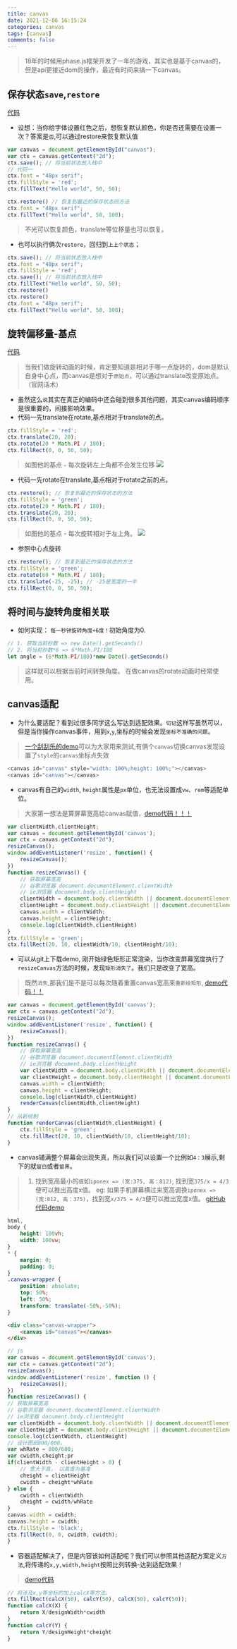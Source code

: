```yaml
---
title: canvas
date: 2021-12-06 16:15:24
categories: canvas
tags: [canvas]
comments: false
---
```


> 18年的时候用phase.js框架开发了一年的游戏，其实也是基于canvas的，但是api更接近dom的操作，最近有时间来搞一下canvas。

## 保存状态`save`,`restore`
[代码]()
- 设想：当你给字体设置红色之后，想恢复默认颜色，你是否还需要在设置一次？答案是`否`,可以通过restore来恢复默认值
```javascript
var canvas = document.getElementById("canvas");
var ctx = canvas.getContext("2d");
ctx.save(); // 将当前状态放入栈中
// 代码一
ctx.font = "48px serif";
ctx.fillStyle = 'red';
ctx.fillText("Hello world", 50, 50);

ctx.restore() // 恢复到最近的保存状态的方法
ctx.font = "48px serif";
ctx.fillText("Hello world", 50, 100);
```
> 不光可以恢复颜色，translate等位移量也可以恢复。

- 也可以执行俩次`restore`，回归到`上上个状态`；
```javascript
ctx.save(); // 将当前状态放入栈中
ctx.font = "48px serif";
ctx.fillStyle = 'red';
ctx.save(); // 将当前状态放入栈中
ctx.fillText("Hello world", 50, 50);
ctx.restore()
ctx.restore()
ctx.font = "48px serif";
ctx.fillText("Hello world", 50, 100);
```


## 旋转偏移量-基点
[代码]()
> 当我们做旋转动画的时候，肯定要知道是相对于哪一点旋转的，dom是默认自身中心点，而canvas是想对于`原始点`，可以通过translate改变原始点。（官网话术）
- 虽然这么`说`其实在真正的编码中还会碰到很多其他问题，其实canvas编码顺序是很重要的，间接影响效果。
- 代码一先translate在rotate,基点相对于translate的点。
```javascript
ctx.fillStyle = 'red';
ctx.translate(20, 20);
ctx.rotate(20 * Math.PI / 180);
ctx.fillRect(0, 0, 50, 50);
```
> 如图他的基点 - 每次旋转左上角都不会发生位移
![](/images/origin01.png)

- 代码一先rotate在translate,基点相对于rotate之前的点。
```javascript
ctx.restore(); // 恢复到最近的保存状态的方法
ctx.fillStyle = 'green';
ctx.rotate(20 * Math.PI / 180);
ctx.translate(20, 20);
ctx.fillRect(0, 0, 50, 50);
```
> 如图他的基点 - 每次旋转相对于左上角。
![](/images/origin02.png)

<!--more-->

- 参照中心点旋转
```javascript
ctx.restore(); // 恢复到最近的保存状态的方法
ctx.fillStyle = 'green';
ctx.rotate(60 * Math.PI / 180);
ctx.translate(-25, -25); // -25是宽度的一半
ctx.fillRect(0, 0, 50, 50);
```

## 将时间与旋转角度相关联
- 如何实现： `每一秒钟旋转角度+6度！`初始角度为0.  
```javascript
// 1. 获取当前秒数 => new Date().getSeconds()
// 2. 将当前秒数*6 => 6*Math.PI/180
let angle = (6*Math.PI/180)*new Date().getSeconds()
```
> 这样就可以根据当前时间转换角度。 在做canvas的rotate动画时经常使用。


## canvas适配
- 为什么要适配？看到过很多同学这么写达到适配效果。`切记`这样写虽然可以，但是当你操作canvas事件，用到`x`,`y`,坐标的时候会发现`坐标不准确的问题`。
> [一个刮刮乐的demo]()可以为大家用来测试,有俩个`canvas`切换canvas发现设置了`style`的`canvas`坐标点失效
```javascript
<canvas id="canvas" style="width: 100%;height: 100%;"></canvas>
<canvas id="canvas"></canvas>
```
- canvas有自己的`width`, `height`属性是`px`单位，也无法设置成`vw`、`rem`等适配单位。
> 大家第一想法是算屏幕宽高给canvas赋值，[demo代码！！！]()
```javascript
var clientWidth,clientHeight;
var canvas = document.getElementById('canvas');
var ctx = canvas.getContext("2d");
resizeCanvas();
window.addEventListener('resize', function() {
    resizeCanvas();
})
function resizeCanvas() {
    // 获取屏幕宽高
    // 谷歌浏览器 document.documentElement.clientWidth
    // ie浏览器 document.body.clientHeight
    clientWidth = document.body.clientWidth || document.documentElement.clientWidth;
    clientHeight = document.body.clientHeight || document.documentElement.clientHeight;
    canvas.width = clientWidth;
    canvas.height = clientHeight;
    console.log(clientWidth,clientHeight)
}
ctx.fillStyle = 'green';
ctx.fillRect(20, 10, clientWidth/10, clientHeight/10);
```
- 可以从git上下载demo,  刚开始绿色矩形正常渲染，当你改变屏幕宽度执行了`resizeCanvas`方法的时候，发现`矩形消失了`。我们只是改变了宽高。
> 既然`消失`,那我们是不是可以每次随着重置canvas宽高来`重新绘矩形`, [demo代码！！]()
```javascript
var canvas = document.getElementById('canvas');
var ctx = canvas.getContext("2d");
resizeCanvas();
window.addEventListener('resize', function() {
    resizeCanvas();
})
function resizeCanvas() {
    // 获取屏幕宽高
    // 谷歌浏览器 document.documentElement.clientWidth
    // ie浏览器 document.body.clientHeight
    var clientWidth = document.body.clientWidth || document.documentElement.clientWidth;
    var clientHeight = document.body.clientHeight || document.documentElement.clientHeight;
    canvas.width = clientWidth;
    canvas.height = clientHeight;
    console.log(clientWidth,clientHeight)
    renderCanvas(clientWidth,clientHeight)
}
// 从新绘制
function renderCanvas(clientWidth,clientHeight) {
    ctx.fillStyle = 'green';
    ctx.fillRect(20, 10, clientWidth/10, clientHeight/10);
}
```

- canvas铺满整个屏幕会出现失真，所以我们可以设置一个比例如`4：3`展示,剩下的就`留白`或者`留黑`。
> 1. 找到宽高最小的`值`如`iponex => (宽:375, 高：812)`, 找到宽`375/x = 4/3`便可以推出高度x值。
> eg: 如果手机屏幕横过来宽高调换`iponex => (宽:812, 高：375)`，找到宽`x/375 = 4/3`便可以推出宽度x值。
> [gitHub代码demo]()
```css
html,
body {
    height: 100vh;
    width: 100vw;
}
* {
    margin: 0;
    padding: 0;
}
.canvas-wrapper {
    position: absolute;
    top: 50%;
    left: 50%;
    transform: translate(-50%,-50%);
}
```
```html
<div class="canvas-wrapper">
    <canvas id="canvas"></canvas>
</div>
```
```javascript
// js
var canvas = document.getElementById('canvas');
var ctx = canvas.getContext("2d");
resizeCanvas();
window.addEventListener('resize', function () {
    resizeCanvas();
})
function resizeCanvas() {
// 获取屏幕宽高
// 谷歌浏览器 document.documentElement.clientWidth
// ie浏览器 document.body.clientHeight
var clientWidth = document.body.clientWidth || document.documentElement.clientWidth;
var clientHeight = document.body.clientHeight || document.documentElement.clientHeight;
console.log(clientWidth, clientHeight)
// 设计图纸800/600。
var whRate = 800/600;
var cwidth,cheight;pr
if(clientWidth - clientHeight > 0) {
    // 宽大于高， 以高度为基准
    cheight = clientHeight
    cwidth = cheight*whRate
} else {
    cwidth = clientWidth
    cheight = cwidth/whRate
}
canvas.width = cwidth;
canvas.height = cwidth;
ctx.fillStyle = 'black';
ctx.fillRect(0, 0, cwidth, cwidth);
}
```

- 容器适配解决了，但是内容该如何适配呢？我们可以参照其他适配方案定义`方法`,将传递的`x,y,width,height`按照比列转换-达到适配效果！
> [demo代码]()
```javascript
// 将涉及x,y等坐标的加上calcX等方法。
ctx.fillRect(calcX(50), calcY(50), calcX(50), calcY(50));
function calcX(X) {
    return X/designWidth*cwidth
}
function calcY(Y) {
    return Y/designHeight*cheight
}
```